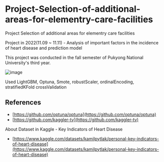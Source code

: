 # Project-Selection-of-additional-areas-for-elementry-care-facilities
Project Selection of additional areas for elementry care facilities

Project in 2022(11.09 ~ 11.11) - Analysis of important factors in the incidence of heart disease and prediction model

This project was conducted in the fall semester of Pukyong National University's third year.

![image](https://user-images.githubusercontent.com/98952505/209425901-61914fe9-296b-44ab-a717-834d9cd0bca4.png)

Used LightGBM, Optuna, Smote, robustScaler, ordinalEncoding, stratifiedKFold crossValidation


## References

- [https://github.com/optuna/optuna](https://github.com/optuna/optuna)
- [https://github.com/kaggler-tv](https://github.com/kaggler-tv)

About Dataset in Kaggle - Key Indicators of Heart Disease

- [https://www.kaggle.com/datasets/kamilpytlak/personal-key-indicators-of-heart-disease](https://www.kaggle.com/datasets/kamilpytlak/personal-key-indicators-of-heart-disease)

